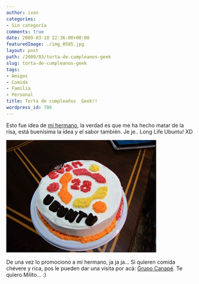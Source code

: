 ```yaml
---
author: ivan
categories:
- Sin categoría
comments: true
date: 2009-03-10 22:36:00+00:00
featuredImage: ./img_0585.jpg
layout: post
path: /2009/03/torta-de-cumpleanos-geek
slug: torta-de-cumpleanos-geek
tags:
- Amigos
- Comida
- Familia
- Personal
title: Torta de cumpleaños  Geek!!
wordpress_id: 786
---
```


Esto fue idea de [mi hermano](https://grupocanape.blogspot.com/), la verdad es que me ha hecho matar de la risa, está buenísima la idea y el sabor también. Je je.. Long Life Ubuntu! XD

[![](./img_0585.jpg)](https://1.bp.blogspot.com/_T2UWuNJg3dQ/Sbalrd9TqBI/AAAAAAAABZQ/JdNathhq4xc/s1600-h/img_0585.jpg)

De una vez lo promociono a mi hermano, ja ja ja... Si quieren comida chévere y rica, pos le pueden dar una visita por acá: [Grupo Canapé](https://grupocanape.blogspot.com/). Te quiero Milito... :)
